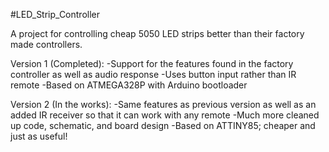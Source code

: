 #LED_Strip_Controller

A project for controlling cheap 5050 LED strips better than their factory 
made controllers. 

Version 1 (Completed):
-Support for the features found in the factory controller as well as
audio response
-Uses button input rather than IR remote
-Based on ATMEGA328P with Arduino bootloader

Version 2 (In the works):
-Same features as previous version as well as an added IR receiver so
that it can work with any remote
-Much more cleaned up code, schematic, and board design
-Based on ATTINY85; cheaper and just as useful! 
